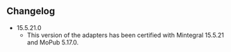 ## Changelog
  * 15.5.21.0
    * This version of the adapters has been certified with Mintegral 15.5.21 and MoPub 5.17.0.
